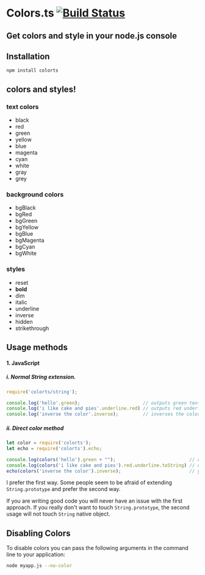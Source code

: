 # Colors.ts  [![Build Status](https://travis-ci.org/shaselle/colors.ts.svg?branch=master)](https://travis-ci.org/shaselle/colors.js)

## Get colors and style in your node.js console

## Installation

    npm install colorts

## colors and styles!

### text colors

  - black
  - red
  - green
  - yellow
  - blue
  - magenta
  - cyan
  - white
  - gray
  - grey

### background colors

  - bgBlack
  - bgRed
  - bgGreen
  - bgYellow
  - bgBlue
  - bgMagenta
  - bgCyan
  - bgWhite

### styles

  - reset
  - <span style="font-weight:700;">bold</span>
  - dim
  - italic
  - underline
  - inverse
  - hidden
  - strikethrough

## Usage methods
#### 1. JavaScript
##### i. Normal String extension.

```js
require('colorts/string');

console.log('hello'.green);                       // outputs green text
console.log('i like cake and pies'.underline.red) // outputs red underlined text
console.log('inverse the color'.inverse);         // inverses the color

```

##### ii. Direct color method

```js
let color = require('colorts');
let echo = require('colorts').echo;

console.log(colors('hello').green + "");                           // outputs green text
console.log(colors('i like cake and pies').red.underline.toString) // outputs red underlined text
echo(colors('inverse the color').inverse);                         // you can use echo to console.log safe colorts

```

I prefer the first way. Some people seem to be afraid of extending `String.prototype` and prefer the second way. 

If you are writing good code you will never have an issue with the first approach. If you really don't want to
touch `String.prototype`, the second usage will not touch `String` native object.

## Disabling Colors

To disable colors you can pass the following arguments in the command line to your application:

```bash
node myapp.js --no-color
```
